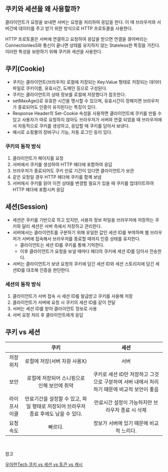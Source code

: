 ## 쿠키와 세션을 왜 사용할까?

클라이언트가 요청을 보내면 서버는 요청을 처리하여 응답을 한다. 이 때 브라우저와 서버간에 데이터를 주고 받기 위한 방식으로 HTTP 프로토콜을 사용한다.

HTTP 프로토콜은 서버에 연결하고 요청하여 응답을 받으면 연결을 끊어버리는 ConnectionlesS와 통신이 끝나면 상태를 유지하지 않는 Stateless한 특징을 가진다. 이러한 특성을 보완하기 위해 쿠키와 세션을 사용한다.

## 쿠키(Cookie)

- 쿠키는 클라이언트(브라우저) 로컬에 저장되는 Key:Value 형태로 저장되는 데이터 파일로 쿠키이름, 유효시간, 도메인 등으로 구성된다.
- 쿠키는 클라이언트의 상태 정보를 로컬에 저장했다가 참조한다. 
- setMaxAge()로 유효한 시간을 명시할 수 있으며, 유효시간이 정해지면 브라우저가 종료되어도 인증이 유지된다는 특징이 있다.
- Response Header의 Set-Cookie 속성을 사용하면 클라이언트에 쿠키를 만들 수 있고 사용자가 따로 요청하지 않아도 브라우저가 서버와 연결 되었을 때 브라우저에서 자동적으로 쿠키를 생성하고, 응답할 때 쿠키를 담아서 보낸다.
- 예시로 쇼핑몰의 장바구니 기능, 자동 로그인 등이 있다.

### 쿠키의 동작 방식

1. 클라이언트가 페이지를 요청
2. 서버에서 쿠키를 생성하여 HTTP 헤더에 포함하여 응답
3. 브라우저가 종료되어도 쿠키 만료 기간이 있다면 클라이언트가 보관
4. 같은 요청일 경우 HTTP 헤더에 쿠키를 함께 보냄
5. 서버에서 쿠키를 읽어 이전 상태를 변경할 필요가 있을 때 쿠키를 업데이트하여 HTTP 헤더에 포함시켜 응답

## 세션(Session)

- 세션은 쿠키를 기반으로 하고 있지만, 사용자 정보 파일을 브라우저에 저장하는 쿠키와 달리 세션은 서버 측에서 저장하고 관리한다. 
- 서버에서는 클라이언트를 구분하기 위해 유일한 값인 세션 ID를 부여하며 웹 브라우저가 서버에 접속해서 브라우저를 종료할 때까지 인증 상태를 유지한다.
    - 클라이언트는 세션 ID를 쿠키를 통해 기억한다.
    - 이후 클라이언트가 요청을 보낼 때마다 헤더의 쿠키에 세션 ID를 담아서 전송한다.
- 서버는 클라이언트가 보낸 요청의 쿠키에 담긴 세션 ID와 세션 스토리지에 담긴 세션ID를 대조해 인증을 판단한다.

### 세션의 동작 방식

1. 클라이언트가 서버 접속 시 세션 ID를 발급받고 쿠키를 사용해 저장
2. 클라이언트가 서버에 요청 시 쿠키의 세션 ID를 같이 전달
3. 서버는 세션 ID를 받아 클라이언트 정보로 사용
4. 서버 요청 처리 후 클라이언트에게 응답

## 쿠키 vs 세션

|  | 쿠키 | 세션 |
| :---------: | :---------: | :---------: | 
| 저장위치 |  로컬에 저장(서버 자원 사용X)    |   서버    |   
| 보안 | 로컬에 저장되어 스니핑으로 인해 보안에 취약 |  쿠키로 세션 ID만 저장하고 그것으로 구분하여 서버 내에서 처리하기 때문에 비교적 보안이 좋음   |       
| 라이프사이클 | 만료기간을 설정할 수 있고, 파일 형태로 저장되어 브라우저 종료 후에도 남을 수 있다.  | 만료시간 설정이 가능하지만 브라우저 종료 시 삭제  |   
| 요청속도 | 빠르다. | 정보가 서버에 있기 때문에 비교적 느리다. |

<br>

참고

[우아한Tech 쿠키 vs 세션 vs 토큰 vs 캐시](https://www.youtube.com/watch?v=gA1KsJ2ak10)